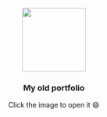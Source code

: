<p align="center">
  <a href="https://botpanzer.github.io/Web/">
    <img src="https://github.com/BOTPanzer/Web/blob/main/Data/Images/artyom.png" width="130">
  </a>
</p>

<h3 align="center">My old portfolio</h3>

<p align="center">
  Click the image to open it 😄
</p>
